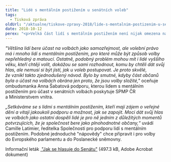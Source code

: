 ```yaml
---
title: "Lidé s mentálním postižením u senátních voleb"
tags:
  - Tisková zpráva
oldUrl: "/aktualne/tiskove-zpravy-2018/lide-s-mentalnim-postizenim-u-senatnich-voleb"
date: 2018-10-12
perex: "<p>Velká část lidí s mentálním postižením není nijak omezena na právu volit své zástupce do orgánů veřejné správy. Mnoho jich přišlo volit do zastupitelstev obcí a chystají se také dnes nebo zítra odevzdat svůj hlas ve druhém kole senátních voleb. Společnost pro podporu lidí s mentálním postižením (SPMP ČR) proto společně s Ministerstvem vnitra České republiky připravila leták, který voliče názorně provede celým procesem volby.</p>"
---
```


<!-- imported from the old website -->

<p><em>&quot;Většina lidí bere účast na volbách jako samozřejmost, ale volební právo má i mnoho lidí s mentálním postižením, pro které může být způsob volby nepřehledný a matoucí. Ostatně, podobný problém mohou mít i lidé vyššího věku, kteří chtějí volit, dokážou se sami rozhodnout, komu by chtěli dát svůj hlas, ale nemusí si být jistí, jak u voleb postupovat. Je proto skvělé, že vznikl takto zjednodušený návod. Bylo by smutné, kdyby část občanů byla o účast na volbách obrána jen proto, že jsou volby složité,&quot;</em> oceňuje ombudsmanka Anna Šabatová podporu, kterou lidem s mentálním postižením pro účast v senátních volbách poskytuje SPMP ČR a Ministerstvem vnitra.</p><p><em>„Setkáváme se s lidmi s mentálním postižením, kteří mají zájem o veřejné dění a vítají jakoukoli podporu a možnost, jak se zapojit. Moci dát svůj hlas ve volbách jako ostatní dospělí lidé je pro ně jedním z důležitých momentů potvrzujících, že je společnost bere jako plnohodnotné občany,“</em> uvádí Camille Latimier, ředitelka Společnosti pro podporu lidí s mentálním postižením. Podobné jednoduché &quot;nápovědy&quot; chce připravit i pro volby do Evropského parlamentu a do Poslanecké sněmovny.</p><p>Informační leták <a title="Otevření do nového okna" href="/uploads-import/CRPD/Informacni-letak-volby-senat-SPMP.pdf" target="_blank"><img alt="" src="https://www.ochrance.cz/typo3/ext/od_linkdesc/icons/pdf.gif" class="od_linkdesc_icon" /> &quot;Jak se hlasuje do Senátu&quot;</a> (497.3 kB, Adobe Acrobat dokument)</p>
